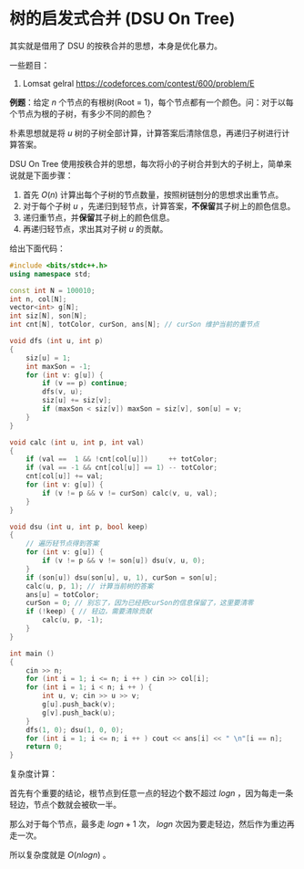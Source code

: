 # 树的启发式合并 (DSU On Tree)

其实就是借用了 DSU 的按秩合并的思想，本身是优化暴力。

一些题目：

1. Lomsat gelral https://codeforces.com/contest/600/problem/E

**例题**：给定 $n$ 个节点的有根树(Root = 1)，每个节点都有一个颜色。问：对于以每个节点为根的子树，有多少不同的颜色？

朴素思想就是将 $u$ 树的子树全部计算，计算答案后清除信息，再递归子树进行计算答案。

DSU On Tree 使用按秩合并的思想，每次将小的子树合并到大的子树上，简单来说就是下面步骤：

1. 首先 $O(n)$ 计算出每个子树的节点数量，按照树链刨分的思想求出重节点。
2. 对于每个子树 $u$ ，先递归到轻节点，计算答案，**不保留**其子树上的颜色信息。
3. 递归重节点，并**保留**其子树上的颜色信息。
4. 再递归轻节点，求出其对子树 $u$ 的贡献。

给出下面代码：

```c++
#include <bits/stdc++.h>
using namespace std;

const int N = 100010;
int n, col[N];
vector<int> g[N];
int siz[N], son[N];
int cnt[N], totColor, curSon, ans[N]; // curSon 维护当前的重节点

void dfs (int u, int p)
{
    siz[u] = 1;
    int maxSon = -1;
    for (int v: g[u]) {
        if (v == p) continue;
        dfs(v, u);
        siz[u] += siz[v];
        if (maxSon < siz[v]) maxSon = siz[v], son[u] = v;
    }
}

void calc (int u, int p, int val)
{
    if (val ==  1 && !cnt[col[u]])     ++ totColor;
    if (val == -1 && cnt[col[u]] == 1) -- totColor;
    cnt[col[u]] += val;
    for (int v: g[u]) {
        if (v != p && v != curSon) calc(v, u, val);
    }
}

void dsu (int u, int p, bool keep)
{
    // 遍历轻节点得到答案
    for (int v: g[u]) {
        if (v != p && v != son[u]) dsu(v, u, 0);
    }
    if (son[u]) dsu(son[u], u, 1), curSon = son[u];
    calc(u, p, 1); // 计算当前树的答案
    ans[u] = totColor;
    curSon = 0; // 别忘了，因为已经把curSon的信息保留了，这里要清零
    if (!keep) { // 轻边，需要清除贡献
        calc(u, p, -1);
    }
}

int main ()
{
    cin >> n;
    for (int i = 1; i <= n; i ++ ) cin >> col[i];
    for (int i = 1; i < n; i ++ ) {
        int u, v; cin >> u >> v;
        g[u].push_back(v);
        g[v].push_back(u);
    }
    dfs(1, 0); dsu(1, 0, 0);
    for (int i = 1; i <= n; i ++ ) cout << ans[i] << " \n"[i == n];
    return 0;
}
```



复杂度计算：

首先有个重要的结论，根节点到任意一点的轻边个数不超过 $log n$ ，因为每走一条轻边，节点个数就会被砍一半。

那么对于每个节点，最多走 $log n + 1$ 次， $log n$ 次因为要走轻边，然后作为重边再走一次。

所以复杂度就是 $O(nlogn)$ 。